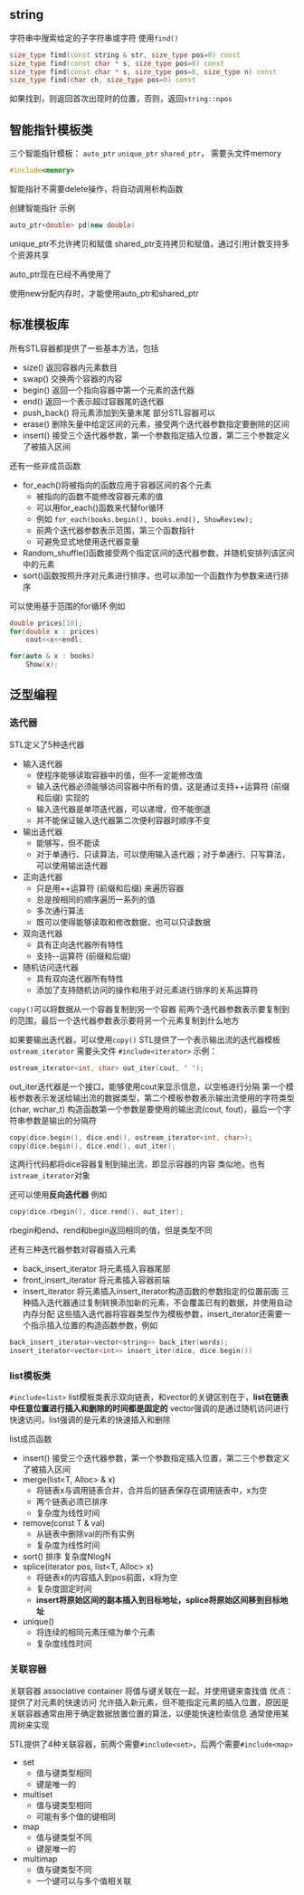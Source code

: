 ## string

字符串中搜索给定的子字符串或字符 使用```find()```
```c++
size_type find(const string & str, size_type pos=0) const
size_type find(const char * s, size_type pos=0) const
size_type find(const char * s, size_type pos=0, size_type n) const
size_type find(char ch, size_type pos=0) const
```
如果找到，则返回首次出现时的位置，否则，返回```string::npos```

## 智能指针模板类

三个智能指针模板： ```auto_ptr``` ```unique_ptr``` ```shared_ptr```， 需要头文件memory
```c++
#include<memory>
```
智能指针不需要delete操作，将自动调用析构函数

创建智能指针 示例
```c++
auto_ptr<double> pd(new double)
```

unique_ptr不允许拷贝和赋值
shared_ptr支持拷贝和赋值，通过引用计数支持多个资源共享

auto_ptr现在已经不再使用了

使用new分配内存时，才能使用auto_ptr和shared_ptr


## 标准模板库

所有STL容器都提供了一些基本方法，包括
* size() 返回容器内元素数目
* swap() 交换两个容器的内容
* begin() 返回一个指向容器中第一个元素的迭代器
* end() 返回一个表示超过容器尾的迭代器
* push_back() 将元素添加到矢量末尾 部分STL容器可以
* erase() 删除矢量中给定区间的元素，接受两个迭代器参数指定要删除的区间
* insert() 接受三个迭代器参数，第一个参数指定插入位置，第二三个参数定义了被插入区间

还有一些非成员函数
* for_each()将被指向的函数应用于容器区间的各个元素
  * 被指向的函数不能修改容器元素的值
  * 可以用for_each()函数来代替for循环
  * 例如 ```for_each(books.begin(), books.end(), ShowReview);```
  * 前两个迭代器参数表示范围，第三个函数指针
  * 可避免显式地使用迭代器变量
* Random_shuffle()函数接受两个指定区间的迭代器参数，并随机安排列该区间中的元素
* sort()函数按照升序对元素进行排序，也可以添加一个函数作为参数来进行排序

可以使用基于范围的for循环
例如
```c++
double prices[10];
for(double x : prices)
    cout<<x<<endl;

for(auto & x : books)
    Show(x);
```

## 泛型编程

### 迭代器

STL定义了5种迭代器
* 输入迭代器
  * 使程序能够读取容器中的值，但不一定能修改值
  * 输入迭代器必须能够访问容器中所有的值，这是通过支持++运算符 (前缀和后缀) 实现的
  * 输入迭代器是单项迭代器，可以递增，但不能倒退
  * 并不能保证输入迭代器第二次便利容器时顺序不变
* 输出迭代器
  * 能够写，但不能读
  * 对于单通行、只读算法，可以使用输入迭代器；对于单通行、只写算法，可以使用输出迭代器
* 正向迭代器
  * 只是用++运算符 (前缀和后缀) 来遍历容器
  * 总是按相同的顺序遍历一系列的值
  * 多次通行算法
  * 既可以使得能够读取和修改数据，也可以只读数据
* 双向迭代器
  * 具有正向迭代器所有特性
  * 支持--运算符 (前缀和后缀)
* 随机访问迭代器
  * 具有双向迭代器所有特性
  * 添加了支持随机访问的操作和用于对元素进行排序的关系运算符

```copy()```可以将数据从一个容器复制到另一个容器
前两个迭代器参数表示要复制到的范围，最后一个迭代器参数表示要将另一个元素复制到什么地方

如果要输出迭代器，可以使用```copy()```
STL提供了一个表示输出流的迭代器模板 ```ostream_iterator```
需要头文件 ```#include<iterator>```
示例：
```c++
ostream_iterator<int, char> out_iter(cout, " ");
```
out_iter迭代器是一个接口，能够使用cout来显示信息，以空格进行分隔
第一个模板参数表示发送给输出流的数据类型，第二个模板参数表示输出流使用的字符类型(char, wchar_t)
构造函数第一个参数是要使用的输出流(cout, fout)，最后一个字符串参数是输出的分隔符
```c++
copy(dice.begin(), dice.end(), ostream_iterator<int, char>);
copy(dice.begin(), dice.end(), out_iter);
```
这两行代码都将dice容器复制到输出流，即显示容器的内容
类似地，也有```istream_iterator```对象

还可以使用**反向迭代器**
例如
```c++
copy(dice.rbegin(), dice.rend(), out_iter);
```
rbegin和end、rend和begin返回相同的值，但是类型不同

还有三种迭代器参数对容器插入元素
* back_insert_iterator 将元素插入容器尾部
* front_insert_iterator 将元素插入容器前端
* insert_iterator 将元素插入insert_iterator构造函数的参数指定的位置前面
三种插入迭代器通过复制转换添加新的元素，不会覆盖已有的数据，并使用自动内存分配
这些插入迭代器将容器类型作为模板参数，insert_iterator还需要一个指示插入位置的构造函数参数，例如
```c++
back_insert_iterator<vector<string>> back_iter(words);
insert_iterator<vector<int>> insert_iter(dice, dice.begin())
```

### list模板类

```#include<list>```
list模板类表示双向链表，和vector的关键区别在于，**list在链表中任意位置进行插入和删除的时间都是固定的**
vector强调的是通过随机访问进行快速访问，list强调的是元素的快速插入和删除

list成员函数
* insert() 接受三个迭代器参数，第一个参数指定插入位置，第二三个参数定义了被插入区间
* merge(list<T, Alloc> & x)
  * 将链表x与调用链表合并，合并后的链表保存在调用链表中，x为空
  * 两个链表必须已排序
  * 复杂度为线性时间
* remove(const T & val)
  * 从链表中删除val的所有实例
  * 复杂度为线性时间
* sort() 排序 复杂度NlogN
* splice(iterator pos, list<T, Alloc> x)
  * 将链表x的内容插入到pos前面，x将为空
  * 复杂度固定时间
  * **insert将原始区间的副本插入到目标地址，splice将原始区间移到目标地址**
* unique()
  * 将连续的相同元素压缩为单个元素
  * 复杂度线性时间

### 关联容器

关联容器 associative container 将值与键关联在一起，并使用键来查找值
优点：提供了对元素的快速访问
允许插入新元素，但不能指定元素的插入位置，原因是关联容器通常由用于确定数据放置位置的算法，以便能快速检索信息
通常使用某周树来实现

STL提供了4种关联容器，前两个需要```#include<set>```，后两个需要```#include<map>```
* set
  * 值与键类型相同
  * 键是唯一的
* multiset
  * 值与键类型相同
  * 可能有多个值的键相同
* map
  * 值与键类型不同
  * 键是唯一的
* multimap
  * 值与键类型不同
  * 一个键可以与多个值相关联